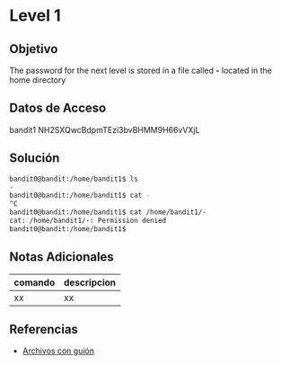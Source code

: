 # Level 1

## Objetivo
The password for the next level is stored in a file called **-** located in the home directory

## Datos de Acceso
bandit1
NH2SXQwcBdpmTEzi3bvBHMM9H66vVXjL

## Solución
```bash
bandit0@bandit:/home/bandit1$ ls
-
bandit0@bandit:/home/bandit1$ cat -
^C
bandit0@bandit:/home/bandit1$ cat /home/bandit1/-
cat: /home/bandit1/-: Permission denied
bandit0@bandit:/home/bandit1$ 
```

## Notas Adicionales
|comando|descripcion|
|---|---|
|xx|xx|

## Referencias
- [Archivos con guión](https://stackoverflow.com/questions/42187323/how-to-open-a-dashed-filename-using-terminal)